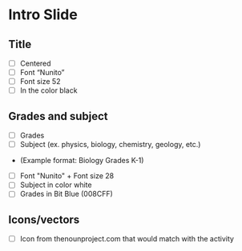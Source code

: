 # Intro Slide

## Title
  - [ ] Centered 
  - [ ] Font “Nunito” 
  - [ ] Font size 52 
  - [ ] In the color black  
  
## Grades and subject 
  - [ ] Grades
  - [ ] Subject (ex. physics, biology, chemistry, geology, etc.)
  - (Example format: Biology Grades K-1)
  - [ ] Font "Nunito" + Font size 28
  - [ ] Subject in color white
  - [ ] Grades in Bit Blue (008CFF)  
  
## Icons/vectors
  - [ ] Icon from thenounproject.com that would match with the activity
